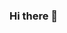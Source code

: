### Hi there 👋

<!--
**canguden/canguden** is a ✨ _special_ ✨ repository because its `README.md` (this file) appears on your GitHub profile.

C# C Azure TypeScript JavaScript Next JS MicrosoftSQLServer MySQL Docker GIT Apache Nginx NodeJS TailwindCSS AZUREDEVOPS VAULT
